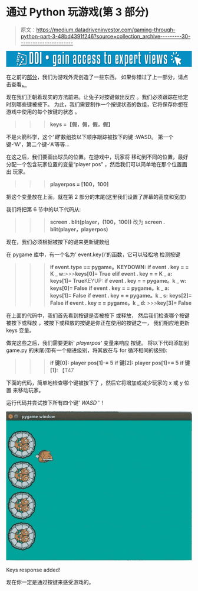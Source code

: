 # 通过 Python 玩游戏(第 3 部分)

> 原文：<https://medium.datadriveninvestor.com/gaming-through-python-part-3-48bd4391f246?source=collection_archive---------30----------------------->

[![](img/36e8e9d5d3a8dec9ff40451498338954.png)](http://www.track.datadriveninvestor.com/1B9E)

在之前的[部分](https://medium.com/@asishraz/gaming-through-python-part-2-4943da88355c)，我们为游戏外壳创造了一些东西。
如果你错过了上一部分，请点击查看[。](https://medium.com/@asishraz/gaming-through-python-part-2-4943da88355c)

现在我们正朝着现实的方法前进。让兔子对按键做出反应
。我们必须跟踪在给定时刻哪些键被按下。
为此，我们需要制作一个按键状态的数组，它将保存你想在游戏中使用的每个按键的状态
。

> > > **keys =【假，假，假，假】**

不是火箭科学，这个'*键*'数组按以下顺序跟踪被按下的键
:WASD。
第一个键-‘W’，第二个键-‘A’等等…

在这之后，我们要画出球员的位置。在游戏中，玩家将
移动到不同的位置，最好分配一个包含玩家位置的变量“player pos”
，然后我们可以简单地在那个位置画出
玩家。

> > > **playerpos = [100，100]**

把这个变量放在上面，就在第 2 部分的末尾(这里我们设置了屏幕的高度和宽度)

我们将把第 6 节中的以下代码从:
>>>**screen . blit(player，(100，100))**
改为
>>>**screen . blit(player，playerpos)**

现在，我们必须根据被按下的键来更新键数组

在 pygame 库中，有一个名为' event.key()'的函数，它可以轻松地
检测按键

> > > **if event.type == pygame。KEYDOWN:**
>>>**if event . key = = K _ w:**>>>**keys[0]= True**
>>>**elif event . key = = K _ a:**
>>>**keys[1]= True**KEYUP:
>>>**if event . key = = pygame。k _ w:**
>>>**keys[0]= False**
>>>**if event . key = = pygame。k _ a:**
>>>**keys[1]= False**
>>>**if event . key = = pygame。k _ s:**
>>>**keys[2]= False**
>>>**if event . key = = pygame。k _ d:** >>>**key[3]= False**

在上面的代码中，我们首先看到按键是否被按下
或释放，
然后我们检查哪个按键被按下或释放
，被按下或释放的按键是你正在使用的按键之一，
我们相应地更新 keys 变量。

做完这些之后，我们需要更新' *playerpos'* 变量来响应
按键。
将以下代码添加到 game.py 的末尾(带有一个缩进级别，将其放在与 for 循环相同的级别):

> > > **if 键[0]:**
>>>**player pos[1]-= 5**
>>>**if 键[2]:**
>>>**player pos[1]+= 5**
>>>**if 键[1]:**
【T47

下面的代码，简单地检查哪个键被按下了
，然后它将增加或减少玩家的 x 或 y 位置
来移动玩家。

运行代码并尝试按下所有四个键' *WASD* '！

![](img/f3c6b3a8bc962815cb1aa3c3909d830c.png)

Keys response added!

现在你一定是通过按键来感受游戏的。